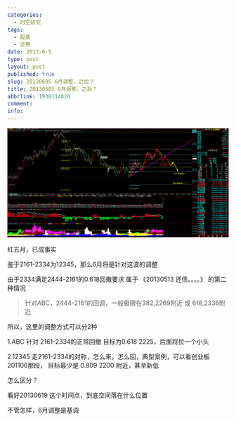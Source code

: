 ```yaml
---
categories:
  - 时空研究
tags:
  - 股票
  - 证券
date: 2013-6-5
type: post
layout: post
published: true
slug: 20130605 6月调整，之后？
title: 20130605 6月调整，之后？
abbrlink: 1938114820
comment:
info:
---
```

![20130605-0](/images/20130605-0.gif)

红五月，已成事实

鉴于2161-2334为12345，那么6月将是针对这波的调整

由于2334满足2444-2161的0.618回撤要求 属于 《20130513 还债。。。。》 的第二种情况

> 针对ABC，2444-2161的回调，一般极限在382,2269附近 或 618,2336附近

所以，这里的调整方式可以分2种

1.ABC      针对 2161-2334的正常回撤 目标为0.618 2225，后面将拉一个小头

2.12345    走2161-2334的对称，怎么来，怎么回，典型案例，可以看创业板201106那段， 目标最少是 0.809 2200 附近，甚至新低

怎么区分？

看好20130619 这个时间点，到底空间落在什么位置

不管怎样，6月调整是基调
